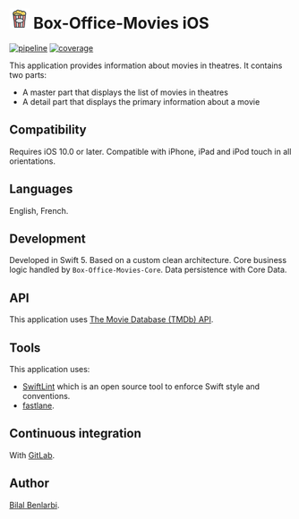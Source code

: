 <img src="./Box-Office-Movies/Box-Office-Movies/Assets.xcassets/AppIcon.appiconset/Icon-App-40x40@3x.png" alt="icon" width="36" height="36"> Box-Office-Movies iOS
======================================

[![pipeline](https://gitlab.com/bilal.b/Box-Office-Movies-iOS/badges/feature/gitlab-ci-setup/pipeline.svg)](https://gitlab.com/bilal.b/Box-Office-Movies-iOS/pipelines) [![coverage](https://gitlab.com/bilal.b/Box-Office-Movies-iOS/badges/feature/gitlab-ci-setup/coverage.svg)](https://gitlab.com/bilal.b/Box-Office-Movies-iOS)

This application provides information about movies in theatres.
It contains two parts:
- A master part that displays the list of movies in theatres
- A detail part that displays the primary information about a movie

## Compatibility
Requires iOS 10.0 or later.
Compatible with iPhone, iPad and iPod touch in all orientations.

## Languages
English, French.

## Development
Developed in Swift 5.
Based on a custom clean architecture.
Core business logic handled by `Box-Office-Movies-Core`.
Data persistence with Core Data.

## API
This application uses [The Movie Database (TMDb) API](https://developers.themoviedb.org/).

## Tools
This application uses:
- [SwiftLint](https://github.com/realm/SwiftLint) which is an open source tool to enforce Swift style and conventions.
- [fastlane](https://fastlane.tools/).

## Continuous integration
With [GitLab](https://gitlab.com/bilal.b/Box-Office-Movies-iOS).

## Author
[Bilal Benlarbi](http://bilal.benlarbi.fr/).
